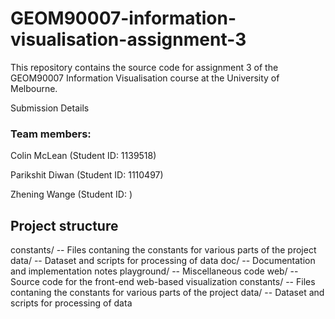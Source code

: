 # GEOM90007-information-visualisation-assignment-3

This repository contains the source code for assignment 3 of the GEOM90007 Information Visualisation course at the University of Melbourne.

Submission Details


### Team members:

Colin McLean (Student ID: 1139518)

Parikshit Diwan (Student ID: 1110497)

Zhening Wange (Student ID: )

## Project structure

constants/ -- Files contaning the constants for various parts of the project
data/ -- Dataset and scripts for processing of data
doc/ -- Documentation and implementation notes
playground/ -- Miscellaneous code 
web/ -- Source code for the front-end web-based visualization
  constants/ -- Files contaning the constants for various parts of the project
  data/ -- Dataset and scripts for processing of data
